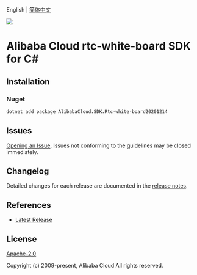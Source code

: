 English | [简体中文](README-CN.md)

![](https://aliyunsdk-pages.alicdn.com/icons/AlibabaCloud.svg)

# Alibaba Cloud rtc-white-board SDK for C#

## Installation

### Nuget

```bash
dotnet add package AlibabaCloud.SDK.Rtc-white-board20201214
```

## Issues

[Opening an Issue](https://github.com/aliyun/alibabacloud-csharp-sdk/issues/new), Issues not conforming to the guidelines may be closed immediately.

## Changelog

Detailed changes for each release are documented in the [release notes](./ChangeLog.md).

## References

* [Latest Release](https://github.com/aliyun/alibabacloud-csharp-sdk/)

## License

[Apache-2.0](http://www.apache.org/licenses/LICENSE-2.0)

Copyright (c) 2009-present, Alibaba Cloud All rights reserved.
